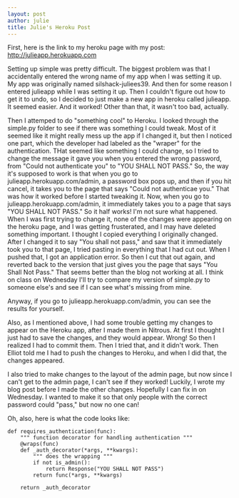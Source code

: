 ```yaml
---
layout: post
author: julie
title: Julie's Heroku Post
---
```


First, here is the link to my heroku page with my post: http://julieapp.herokuapp.com

Setting up simple was pretty difficult. The biggest problem was that I accidentally entered the wrong name of my app when I was setting it up. My app was originally named silshack-juliees39. And then for some reason I entered julieapp while I was setting it up. Then I couldn't figure out how to get it to undo, so I decided to just make a new app in heroku called julieapp. It seemed easier. And it worked! Other than that, it wasn't too bad, actually. 

Then I attemped to do "something cool" to Heroku. I looked through the simple.py folder to see if there was something I could tweak. Most of it seemed like it might really mess up the app if I changed it, but then I noticed one part, which the developer had labeled as the "wraper" for the authentication. THat seemed like something I could change, so I tried to change the message it gave you when you entered the wrong password, from "Could not authenticate you" to "YOU SHALL NOT PASS." So, the way it's supposed to work is that when you go to julieapp.herokuapp.com/admin, a password box pops up, and then if you hit cancel, it takes you to the page that says "Could not authenticae you." That was how it worked before I started tweaking it. Now, when you go to julieapp.herokuapp.com/admin, it immediately takes you to a page that says "YOU SHALL NOT PASS." So it half works! I'm not sure what happened. When I was first trying to change it, none of the changes were appearing on the heroku page, and I was getting frusterated, and I may have deleted something important. I thought I copied everything I originally changed. After I changed it to say "You shall not pass," and saw that it immediately took you to that page, I tried pasting in everything that I had cut out. When I pushed that, I got an application error. So then I cut that out again, and reverted back to the version that just gives you the page that says "You Shall Not Pass." That seems better than the blog not working at all.  I think on class on Wednesday I'll try to compare my version of simple.py to someone else's and see if I can see what's missing from mine.

Anyway, if you go to julieapp.herokuapp.com/admin, you can see the results for yourself.

Also, as I mentioned above, I had some trouble getting my changes to appear on the Heroku app, after I made them in Nitrous. At first I thought I just had to save the changes, and they would appear. Wrong! So then I realized I had to commit them. Then I tried that, and it didn't work. Then Elliot told me I had to push the changes to Heroku, and when I did that, the changes appeared.

I also tried to make changes to the layout of the admin page, but now since I can't get to the admin page, I can't see if they worked! Luckily, I wrote my blog post before I made the other changes. Hopefully I can fix in on Wednesday. I wanted to make it so that only people with the correct password could "pass," but now no one can! 

Oh, also, here is what the code looks like: 

```
def requires_authentication(func):
    """ function decorator for handling authentication """
    @wraps(func)
    def _auth_decorator(*args, **kwargs):
        """ does the wrapping """
        if not is_admin():
            return Response("YOU SHALL NOT PASS")
        return func(*args, **kwargs)

    return _auth_decorator
```

